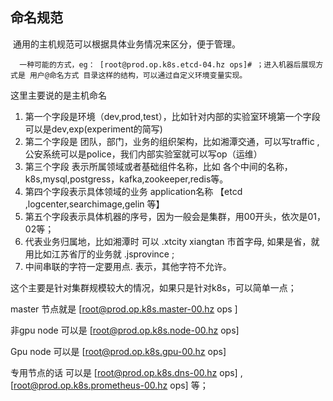## 命名规范

​	   通用的主机规范可以根据具体业务情况来区分，便于管理。

 	  一种可能的方式，eg： [root@prod.op.k8s.etcd-04.hz ops]# ；进入机器后展现方式是 用户@命名方式 目录这样的结构，可以通过自定义环境变量实现。

这里主要说的是主机命名

1. 第一个字段是环境（dev,prod,test），比如针对内部的实验室环境第一个字段可以是dev,exp(experiment的简写)
2. 第二个字段是 团队，部门，业务的组织架构，比如湘潭交通，可以写traffic ,公安系统可以是police，我们内部实验室就可以写op（运维）
3. 第三个字段 表示所属领域或者基础组件名称，比如 各个中间的名称，k8s,mysql,postgress，kafka,zookeeper,redis等。
4. 第四个字段表示具体领域的业务 application名称 【etcd ,logcenter,searchimage,gelin 等】
5. 第五个字段表示具体机器的序号，因为一般会是集群，用00开头，依次是01，02等；
6. 代表业务归属地，比如湘潭时 可以 .xtcity  xiangtan 市首字母, 如果是省，就用比如江苏省厅的业务就 .jsprovince ;
7. 中间串联的字符一定要用点. 表示，其他字符不允许。



这个主要是针对集群规模较大的情况，如果只是针对k8s，可以简单一点；

master 节点就是   [root@prod.op.k8s.master-00.hz ops ]

非gpu node 可以是 [root@prod.op.k8s.node-00.hz ops]

Gpu node 可以是 [root@prod.op.k8s.gpu-00.hz ops]

专用节点的话 可以是 [root@prod.op.k8s.dns-00.hz ops] , [root@prod.op.k8s.prometheus-00.hz ops] 等；



